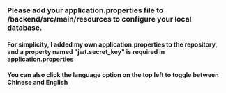 ### Please add your application.properties file to /backend/src/main/resources to configure your local database.

#### For simplicity, I added my own application.properties to the repository, and a property named "jwt.secret_key" is required in application.properties

#### You can also click the language option on the top left to toggle between Chinese and English
